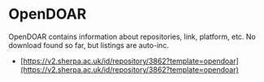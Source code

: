 # OpenDOAR

OpenDOAR contains information about repositories, link, platform, etc. No
download found so far, but listings are auto-inc.

* [https://v2.sherpa.ac.uk/id/repository/3862?template=opendoar](https://v2.sherpa.ac.uk/id/repository/3862?template=opendoar)
